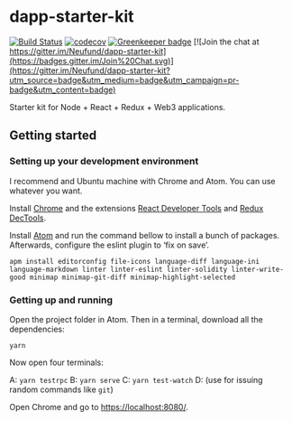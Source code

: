 # dapp-starter-kit

[![Build Status](https://travis-ci.org/Neufund/dapp-starter-kit.svg)](https://travis-ci.org/Neufund/dapp-starter-kit)  [![codecov](https://codecov.io/gh/Neufund/dapp-starter-kit/branch/master/graph/badge.svg)](https://codecov.io/gh/Neufund/dapp-starter-kit) [![Greenkeeper badge](https://badges.greenkeeper.io/Neufund/dapp-starter-kit.svg)](https://greenkeeper.io/) [![Join the chat at https://gitter.im/Neufund/dapp-starter-kit](https://badges.gitter.im/Join%20Chat.svg)](https://gitter.im/Neufund/dapp-starter-kit?utm_source=badge&utm_medium=badge&utm_campaign=pr-badge&utm_content=badge)

Starter kit for Node + React + Redux + Web3 applications.


## Getting started

### Setting up your development environment

I recommend and Ubuntu machine with Chrome and Atom. You can use whatever you want.

Install [Chrome][chrome] and the extensions [React Developer Tools][react-ext] and [Redux DecTools][redux-ext].

[chrome]: https://www.google.com/chrome/browser/features.html?brand=CHBD&gclid=CO2x8Ibw5NMCFYoQ0wodulgAlQ&dclid=CO7Tmofw5NMCFUakUQodVc8BvA
[react-ext]: https://chrome.google.com/webstore/detail/react-developer-tools/fmkadmapgofadopljbjfkapdkoienihi?hl=en
[redux-ext]: https://chrome.google.com/webstore/detail/redux-devtools/lmhkpmbekcpmknklioeibfkpmmfibljd?hl=en

Install [Atom][atom] and run the command bellow to install a bunch of packages. Afterwards, configure the eslint plugin to ‘fix on save’.

```
apm install editorconfig file-icons language-diff language-ini language-markdown linter linter-eslint linter-solidity linter-write-good minimap minimap-git-diff minimap-highlight-selected
```

[atom]: https://atom.io/

### Getting up and running

Open the project folder in Atom. Then in a terminal, download all the dependencies:

```
yarn
```

Now open four terminals:

A: `yarn testrpc`
B: `yarn serve`
C: `yarn test-watch`
D: (use for issuing random commands like `git`)

Open Chrome and go to [https://localhost:8080/](https://localhost:8080/).
